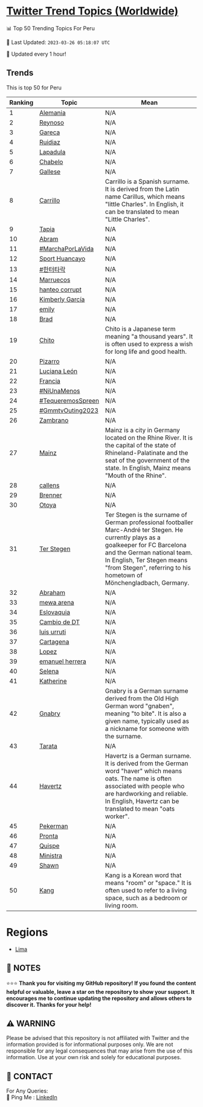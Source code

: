 [Twitter Trend Topics (Worldwide)](https://github.com/ErcinDedeoglu/Twitter-Trend-Topics)
==========


📊 Top 50 Trending Topics For Peru

📆 Last Updated: `2023-03-26 05:18:07 UTC`

🔧 Updated every 1 hour!


## Trends

This is top 50 for Peru

| Ranking | Topic | Mean |
| ------- | ------------ | ------------ |
| 1 | [Alemania](http://twitter.com/search?q=Alemania) | N/A |
| 2 | [Reynoso](http://twitter.com/search?q=Reynoso) | N/A |
| 3 | [Gareca](http://twitter.com/search?q=Gareca) | N/A |
| 4 | [Ruidiaz](http://twitter.com/search?q=Ruidiaz) | N/A |
| 5 | [Lapadula](http://twitter.com/search?q=Lapadula) | N/A |
| 6 | [Chabelo](http://twitter.com/search?q=Chabelo) | N/A |
| 7 | [Gallese](http://twitter.com/search?q=Gallese) | N/A |
| 8 | [Carrillo](http://twitter.com/search?q=Carrillo) | Carrillo is a Spanish surname. It is derived from the Latin name Carillus, which means "little Charles". In English, it can be translated to mean "Little Charles". |
| 9 | [Tapia](http://twitter.com/search?q=Tapia) | N/A |
| 10 | [Abram](http://twitter.com/search?q=Abram) | N/A |
| 11 | [#MarchaPorLaVida](http://twitter.com/search?q=%23MarchaPorLaVida) | N/A |
| 12 | [Sport Huancayo](http://twitter.com/search?q=Sport+Huancayo) | N/A |
| 13 | [#한터타락](http://twitter.com/search?q=%23%ed%95%9c%ed%84%b0%ed%83%80%eb%9d%bd) | N/A |
| 14 | [Marruecos](http://twitter.com/search?q=Marruecos) | N/A |
| 15 | [hanteo corrupt](http://twitter.com/search?q=hanteo+corrupt) | N/A |
| 16 | [Kimberly García](http://twitter.com/search?q=Kimberly+Garc%c3%ada) | N/A |
| 17 | [emily](http://twitter.com/search?q=emily) | N/A |
| 18 | [Brad](http://twitter.com/search?q=Brad) | N/A |
| 19 | [Chito](http://twitter.com/search?q=Chito) | Chito is a Japanese term meaning "a thousand years". It is often used to express a wish for long life and good health. |
| 20 | [Pizarro](http://twitter.com/search?q=Pizarro) | N/A |
| 21 | [Luciana León](http://twitter.com/search?q=Luciana+Le%c3%b3n) | N/A |
| 22 | [Francia](http://twitter.com/search?q=Francia) | N/A |
| 23 | [#NiUnaMenos](http://twitter.com/search?q=%23NiUnaMenos) | N/A |
| 24 | [#TequeremosSpreen](http://twitter.com/search?q=%23TequeremosSpreen) | N/A |
| 25 | [#GmmtvOuting2023](http://twitter.com/search?q=%23GmmtvOuting2023) | N/A |
| 26 | [Zambrano](http://twitter.com/search?q=Zambrano) | N/A |
| 27 | [Mainz](http://twitter.com/search?q=Mainz) | Mainz is a city in Germany located on the Rhine River. It is the capital of the state of Rhineland-Palatinate and the seat of the government of the state. In English, Mainz means "Mouth of the Rhine". |
| 28 | [callens](http://twitter.com/search?q=callens) | N/A |
| 29 | [Brenner](http://twitter.com/search?q=Brenner) | N/A |
| 30 | [Otoya](http://twitter.com/search?q=Otoya) | N/A |
| 31 | [Ter Stegen](http://twitter.com/search?q=Ter+Stegen) | Ter Stegen is the surname of German professional footballer Marc-André ter Stegen. He currently plays as a goalkeeper for FC Barcelona and the German national team. In English, Ter Stegen means "from Stegen", referring to his hometown of Mönchengladbach, Germany. |
| 32 | [Abraham](http://twitter.com/search?q=Abraham) | N/A |
| 33 | [mewa arena](http://twitter.com/search?q=mewa+arena) | N/A |
| 34 | [Eslovaquia](http://twitter.com/search?q=Eslovaquia) | N/A |
| 35 | [Cambio de DT](http://twitter.com/search?q=Cambio+de+DT) | N/A |
| 36 | [luis urruti](http://twitter.com/search?q=luis+urruti) | N/A |
| 37 | [Cartagena](http://twitter.com/search?q=Cartagena) | N/A |
| 38 | [Lopez](http://twitter.com/search?q=Lopez) | N/A |
| 39 | [emanuel herrera](http://twitter.com/search?q=emanuel+herrera) | N/A |
| 40 | [Selena](http://twitter.com/search?q=Selena) | N/A |
| 41 | [Katherine](http://twitter.com/search?q=Katherine) | N/A |
| 42 | [Gnabry](http://twitter.com/search?q=Gnabry) | Gnabry is a German surname derived from the Old High German word "gnaben", meaning "to bite". It is also a given name, typically used as a nickname for someone with the surname. |
| 43 | [Tarata](http://twitter.com/search?q=Tarata) | N/A |
| 44 | [Havertz](http://twitter.com/search?q=Havertz) | Havertz is a German surname. It is derived from the German word "haver" which means oats. The name is often associated with people who are hardworking and reliable. In English, Havertz can be translated to mean "oats worker". |
| 45 | [Pekerman](http://twitter.com/search?q=Pekerman) | N/A |
| 46 | [Pronta](http://twitter.com/search?q=Pronta) | N/A |
| 47 | [Quispe](http://twitter.com/search?q=Quispe) | N/A |
| 48 | [Ministra](http://twitter.com/search?q=Ministra) | N/A |
| 49 | [Shawn](http://twitter.com/search?q=Shawn) | N/A |
| 50 | [Kang](http://twitter.com/search?q=Kang) | Kang is a Korean word that means "room" or "space." It is often used to refer to a living space, such as a bedroom or living room. |



# Regions

* [Lima](</Peru/Lima.md>)



## 📝 NOTES

⭐⭐⭐ **Thank you for visiting my GitHub repository! If you found the content helpful or valuable, leave a star on the repository to show your support. It encourages me to continue updating the repository and allows others to discover it. Thanks for your help!**


## ⚠️ WARNING

Please be advised that this repository is not affiliated with Twitter and the information provided is for informational purposes only. We are not responsible for any legal consequences that may arise from the use of this information. Use at your own risk and solely for educational purposes.


## 📨 CONTACT

 For Any Queries:  
            🏓 Ping Me : [LinkedIn](https://www.linkedin.com/in/ercindedeoglu/)
